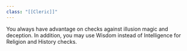```yaml
---
class: "[[Cleric]]"
---
```

You always have advantage on checks against illusion magic and deception. In addition, you may use Wisdom instead of Intelligence for Religion and History checks.